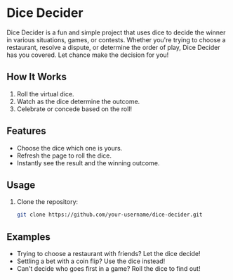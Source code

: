 # Dice Decider

Dice Decider is a fun and simple project that uses dice to decide the winner in various situations, games, or contests. Whether you're trying to choose a restaurant, resolve a dispute, or determine the order of play, Dice Decider has you covered. Let chance make the decision for you!

## How It Works

1. Roll the virtual dice.
2. Watch as the dice determine the outcome.
3. Celebrate or concede based on the roll!

## Features

- Choose the dice which one is yours.
- Refresh the page to roll the dice.
- Instantly see the result and the winning outcome.

## Usage

1. Clone the repository:

   ```bash
   git clone https://github.com/your-username/dice-decider.git
   ```

## Examples
- Trying to choose a restaurant with friends? Let the dice decide!
- Settling a bet with a coin flip? Use the dice instead!
- Can't decide who goes first in a game? Roll the dice to find out!